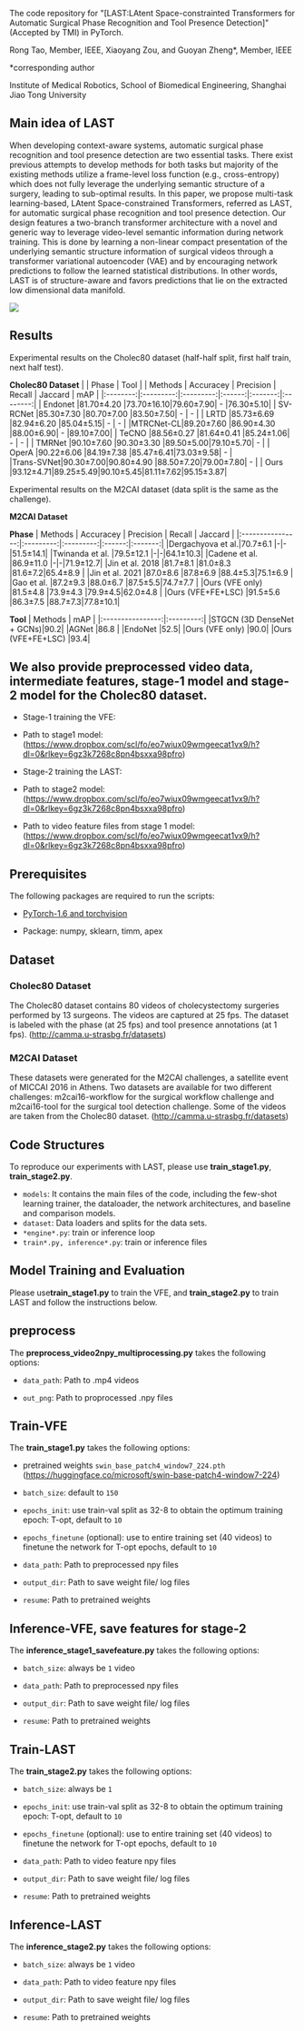 
The code repository for "[LAST:LAtent Space-constrainted Transformers for Automatic Surgical Phase Recognition and Tool Presence Detection]" (Accepted by TMI) in PyTorch. 

Rong Tao, Member, IEEE, Xiaoyang Zou, and Guoyan Zheng*, Member, IEEE

*corresponding author

Institute of Medical Robotics,
School of Biomedical Engineering,
Shanghai Jiao Tong University

## Main idea of LAST 

When developing context-aware systems, automatic surgical phase recognition and tool presence detection are two essential tasks. There exist previous attempts to develop methods for both tasks but majority of the existing methods utilize a frame-level loss function (e.g., cross-entropy) which does not fully leverage
the underlying semantic structure of a surgery, leading to sub-optimal results. In this paper, we propose multi-task learning-based, LAtent Space-constrained Transformers, referred as LAST, for automatic surgical phase recognition and tool presence detection. Our design features a two-branch transformer architecture with a novel and generic way to leverage video-level semantic information during network training. This is done by learning a non-linear compact presentation of the underlying semantic structure information of surgical videos through a transformer variational autoencoder (VAE) and by encouraging network predictions to follow the learned statistical distributions. In other words, LAST is of structure-aware and favors predictions that lie on the extracted low dimensional data manifold.

<img src='imgs/image1.png'>

## Results

Experimental results on the Cholec80 dataset (half-half split, first half train, next half test). 

**Cholec80 Dataset**
|          |                      Phase               |    Tool  |
|  Methods | Accuracey | Precision | Recall | Jaccard |    mAP   |
|:--------:|:---------:|:---------:|:------:|:-------:|:--------:|
| Endonet  |81.70±4.20 |73.70±16.10|79.60±7.90|    -  |76.30±5.10|
| SV-RCNet |85.30±7.30 |80.70±7.00 |83.50±7.50|    -  |    -     |
|   LRTD   |85.73±6.69 |82.94±6.20 |85.04±5.15|    -  |    -     |
|MTRCNet-CL|89.20±7.60 |86.90±4.30 |88.00±6.90|    -  |89.10±7.00|
|   TeCNO  |88.56±0.27 |81.64±0.41 |85.24±1.06|    -  |    -     |
|   TMRNet |90.10±7.60 |90.30±3.30 |89.50±5.00|79.10±5.70|    -  |
|   OperA  |90.22±6.06 |84.19±7.38 |85.47±6.41|73.03±9.58|   -   |  
|Trans-SVNet|90.30±7.00|90.80±4.90 |88.50±7.20|79.00±7.80|   -  | 
|   Ours  |93.12±4.71|89.25±5.49|90.10±5.45|81.11±7.62|95.15±3.87| 

Experimental results on the M2CAI dataset (data split is the same as the challenge). 

**M2CAI Dataset**

**Phase**
|     Methods      | Accuracey | Precision | Recall | Jaccard |
|:----------------:|:---------:|:---------:|:------:|:-------:|
|Dergachyova et al.|70.7±6.1   |-|-|51.5±14.1|
|Twinanda et al.   |79.5±12.1  |-|-|64.1±10.3|
|Cadene et al.     |86.9±11.0  |-|-|71.9±12.7|
|Jin et al. 2018   |81.7±8.1   |81.0±8.3   |81.6±7.2|65.4±8.9 |
|Jin et al. 2021   |87.0±8.6   |87.8±6.9   |88.4±5.3|75.1±6.9 |
|Gao et al.        |87.2±9.3   |88.0±6.7   |87.5±5.5|74.7±7.7 |
|Ours (VFE only)   |81.5±4.8   |73.9±4.3   |79.9±4.5|62.0±4.8 |
|Ours (VFE+FE+LSC) |91.5±5.6   |86.3±7.5   |88.7±7.3|77.8±10.1|

**Tool**
|     Methods      |      mAP  |
|:----------------:|:---------:|
|STGCN (3D DenseNet + GCNs)|90.2|
|AGNet             |86.8  |
|EndoNet           |52.5|
|Ours (VFE only)   |90.0|
|Ours (VFE+FE+LSC) |93.4|


## We also provide preprocessed video data, intermediate features, stage-1 model and stage-2 model for the Cholec80 dataset.

- Stage-1 training the VFE:

- Path to stage1 model: (https://www.dropbox.com/scl/fo/eo7wiux09wmgeecat1vx9/h?dl=0&rlkey=6gz3k7268c8pn4bsxxa98pfro) 


- Stage-2 training the LAST:

- Path to stage2 model: (https://www.dropbox.com/scl/fo/eo7wiux09wmgeecat1vx9/h?dl=0&rlkey=6gz3k7268c8pn4bsxxa98pfro) 

- Path to video feature files from stage 1 model: (https://www.dropbox.com/scl/fo/eo7wiux09wmgeecat1vx9/h?dl=0&rlkey=6gz3k7268c8pn4bsxxa98pfro) 


## Prerequisites

The following packages are required to run the scripts:

- [PyTorch-1.6 and torchvision](https://pytorch.org)

- Package: numpy, sklearn, timm, apex

## Dataset

### Cholec80 Dataset

The Cholec80 dataset contains 80 videos of cholecystectomy surgeries performed by 13 surgeons. The videos are captured at 25 fps. The dataset is labeled with the phase (at 25 fps) and tool presence annotations (at 1 fps). (http://camma.u-strasbg.fr/datasets)

### M2CAI Dataset

These datasets were generated for the M2CAI challenges, a satellite event of MICCAI 2016 in Athens. Two datasets are available for two different challenges: m2cai16-workflow for the surgical workflow challenge and m2cai16-tool for the surgical tool detection challenge. Some of the videos are taken from the Cholec80 dataset. (http://camma.u-strasbg.fr/datasets)

## Code Structures
To reproduce our experiments with LAST, please use **train_stage1.py**,  **train_stage2.py**.
 - `models`: It contains the main files of the code, including the few-shot learning trainer, the dataloader, the network architectures, and baseline and comparison models.
 - `dataset`: Data loaders and splits for the data sets.
 - `*engine*.py`: train or inference loop
 - `train*.py, inference*.py`: train or inference files


## Model Training and Evaluation
Please use**train_stage1.py** to train the VFE, and **train_stage2.py** to train LAST and follow the instructions below. 

## preprocess
The **preprocess_video2npy_multiprocessing.py** takes the following options:

- `data_path`: Path to .mp4 videos

- `out_png`: Path to proprocessed .npy files

## Train-VFE
The **train_stage1.py** takes the following options:

- pretrained weights `swin_base_patch4_window7_224.pth`  (https://huggingface.co/microsoft/swin-base-patch4-window7-224)

- `batch_size`: default to `150`

- `epochs_init`: use train-val split as 32-8 to obtain the optimum training epoch: T-opt, default to `10`

- `epochs_finetune` (optional): use to entire training set (40 videos) to finetune the network for T-opt epochs, default to `10`

- `data_path`: Path to preprocessed npy files

- `output_dir`: Path to save weight file/ log files

- `resume`: Path to pretrained weights

## Inference-VFE, save features for stage-2
The **inference_stage1_savefeature.py** takes the following options:

- `batch_size`: always be `1` video

- `data_path`: Path to preprocessed npy files

- `output_dir`: Path to save weight file/ log files

- `resume`: Path to pretrained weights

## Train-LAST
The **train_stage2.py** takes the following options:

- `batch_size`: always be `1`

- `epochs_init`: use train-val split as 32-8 to obtain the optimum training epoch: T-opt, default to `10`

- `epochs_finetune` (optional): use to entire training set (40 videos) to finetune the network for T-opt epochs, default to `10`

- `data_path`: Path to video feature npy files

- `output_dir`: Path to save weight file/ log files

- `resume`: Path to pretrained weights

## Inference-LAST
The **inference_stage2.py** takes the following options:
    
- `batch_size`: always be `1` video

- `data_path`: Path to video feature npy files

- `output_dir`: Path to save weight file/ log files

- `resume`: Path to pretrained weights

